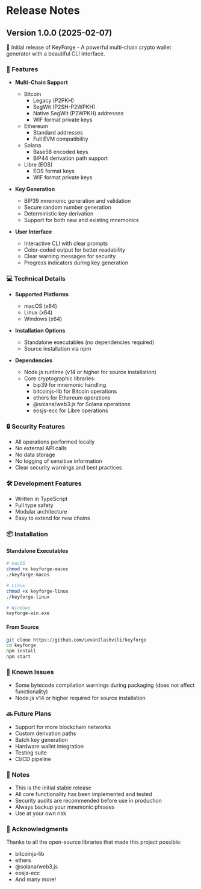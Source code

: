 # Release Notes

## Version 1.0.0 (2025-02-07)

🎉 Initial release of KeyForge - A powerful multi-chain crypto wallet generator with a beautiful CLI interface.

### 🚀 Features

- **Multi-Chain Support**
  - Bitcoin
    - Legacy (P2PKH)
    - SegWit (P2SH-P2WPKH)
    - Native SegWit (P2WPKH) addresses
    - WIF format private keys
  - Ethereum
    - Standard addresses
    - Full EVM compatibility
  - Solana
    - Base58 encoded keys
    - BIP44 derivation path support
  - Libre (EOS)
    - EOS format keys
    - WIF format private keys

- **Key Generation**
  - BIP39 mnemonic generation and validation
  - Secure random number generation
  - Deterministic key derivation
  - Support for both new and existing mnemonics

- **User Interface**
  - Interactive CLI with clear prompts
  - Color-coded output for better readability
  - Clear warning messages for security
  - Progress indicators during key generation

### 💻 Technical Details

- **Supported Platforms**
  - macOS (x64)
  - Linux (x64)
  - Windows (x64)

- **Installation Options**
  - Standalone executables (no dependencies required)
  - Source installation via npm

- **Dependencies**
  - Node.js runtime (v14 or higher for source installation)
  - Core cryptographic libraries:
    - bip39 for mnemonic handling
    - bitcoinjs-lib for Bitcoin operations
    - ethers for Ethereum operations
    - @solana/web3.js for Solana operations
    - eosjs-ecc for Libre operations

### 🔒 Security Features

- All operations performed locally
- No external API calls
- No data storage
- No logging of sensitive information
- Clear security warnings and best practices

### 🛠️ Development Features

- Written in TypeScript
- Full type safety
- Modular architecture
- Easy to extend for new chains

### 📦 Installation

#### Standalone Executables
```bash
# macOS
chmod +x keyforge-macos
./keyforge-macos

# Linux
chmod +x keyforge-linux
./keyforge-linux

# Windows
keyforge-win.exe
```

#### From Source
```bash
git clone https://github.com/LevanIlashvili/keyforge
cd keyforge
npm install
npm start
```

### 🐛 Known Issues

- Some bytecode compilation warnings during packaging (does not affect functionality)
- Node.js v14 or higher required for source installation

### 🔜 Future Plans

- Support for more blockchain networks
- Custom derivation paths
- Batch key generation
- Hardware wallet integration
- Testing suite
- CI/CD pipeline

### 📝 Notes

- This is the initial stable release
- All core functionality has been implemented and tested
- Security audits are recommended before use in production
- Always backup your mnemonic phrases
- Use at your own risk

### 🙏 Acknowledgments

Thanks to all the open-source libraries that made this project possible:
- bitcoinjs-lib
- ethers
- @solana/web3.js
- eosjs-ecc
- And many more! 